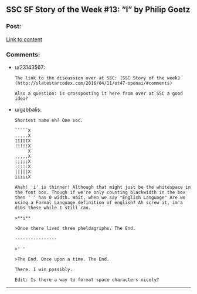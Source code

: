 ## SSC SF Story of the Week #13: “I” by Philip Goetz

### Post:

[Link to content](http://lesswrong.com/lw/3oa/i/)

### Comments:

- u/23143567:
  ```
  The link to the discussion over at SSC: [SSC Story of the week](http://slatestarcodex.com/2016/04/11/ot47-openai/#comments)

  Also a question: Is crossposting it here from over at SSC a good idea?
  ```

- u/gabbalis:
  ```
  Shortest name eh? One sec.

  `````X  
  .....X  
  IIIIIX  
  !!!!!X  
       X  
  ,,,,,X  
  ;;;;;X  
  :::::X  
  |||||X  
  iiiiiX  

  Ahah! 'i' is thinner! Although that might just be the whitespace in the font box. Though if we're only counting blackwidth in the box then ' ' has 0 width. Wait, when we say "English Language" Are we using a Formal Language definition of english? Ah screw it, im'a dibs these while I still can.

  >**i**

  >Once there lived three pheldagriphs. The End.

  ----------------

  >' '

  >The End. Once upon a time. The End.

  There. I win possibly.

  Edit: Is there a way to format space characters nicely?
  ```

---

